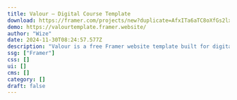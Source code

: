 ```yaml
---
title: Valour — Digital Course Template
download: https://framer.com/projects/new?duplicate=AfxITa6aTC8oXfGs2lxn&via=the0teo&duplicateType=siteTemplate
demo: https://valourtemplate.framer.website/
author: "Wize"
date: 2024-11-30T08:24:57.577Z
description: "Valour is a free Framer website template built for digital course creators. It's built with a conversion funnel that contains everything you need to sell your course effectively."
ssg: ["Framer"]
css: []
ui: []
cms: []
category: []
draft: false
---
```

